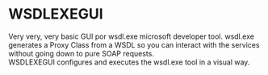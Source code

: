 # WSDLEXEGUI

Very very, very basic GUI por wsdl.exe microsoft developer tool. 
wsdl.exe generates a Proxy Class from a WSDL so you can interact with the services without going down to pure SOAP requests.  
WSDLEXEGUI configures and executes the wsdl.exe tool in a visual way. 


